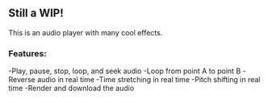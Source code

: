 ## Still a WIP!

This is an audio player with many cool effects.

### Features:
-Play, pause, stop, loop, and seek audio
-Loop from point A to point B
-Reverse audio in real time
-Time stretching in real time
-Pitch shifting in real time
-Render and download the audio